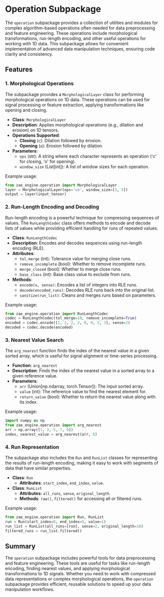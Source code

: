 # Operation Subpackage

The `operation` subpackage provides a collection of utilities and modules for complex algorithm-based operations often needed for data preprocessing and feature engineering. These operations include morphological transformations, run-length encoding, and other useful operations for working with 1D data. This subpackage allows for convenient implementation of advanced data manipulation techniques, ensuring code clarity and consistency.

## Features

### 1. Morphological Operations

The subpackage provides a `MorphologicalLayer` class for performing morphological operations on 1D data. These operations can be used for signal processing or feature extraction, applying transformations like opening and closing.

- **Class**: `MorphologicalLayer`
- **Description**: Applies morphological operations (e.g., dilation and erosion) on 1D tensors.
- **Operations Supported**:
  - **Closing** (`c`): Dilation followed by erosion.
  - **Opening** (`o`): Erosion followed by dilation.
- **Parameters**:
  - `ops` (str): A string where each character represents an operation ('c' for closing, 'o' for opening).
  - `window_size` (List[int]): A list of window sizes for each operation.

Example usage:
```python
from zae_engine.operation import MorphologicalLayer
layer = MorphologicalLayer(ops='co', window_size=[3, 5])
output = layer(input_tensor)
```

### 2. Run-Length Encoding and Decoding

Run-length encoding is a powerful technique for compressing sequences of values. The `RunLengthCodec` class offers methods to encode and decode lists of values while providing efficient handling for runs of repeated values.

- **Class**: `RunLengthCodec`
- **Description**: Encodes and decodes sequences using run-length encoding (RLE).
- **Attributes**:
  - `tol_merge` (int): Tolerance value for merging close runs.
  - `remove_incomplete` (bool): Whether to remove incomplete runs.
  - `merge_closed` (bool): Whether to merge close runs.
  - `base_class` (int): Base class value to exclude from runs.
- **Methods**:
  - `encode(x, sense)`: Encodes a list of integers into RLE runs.
  - `decode(encoded_runs)`: Decodes RLE runs back into the original list.
  - `sanitize(run_list)`: Cleans and merges runs based on parameters.

Example usage:
```python
from zae_engine.operation import RunLengthCodec
codec = RunLengthCodec(tol_merge=10, remove_incomplete=True)
encoded = codec.encode([1, 1, 2, 2, 0, 0, 3, 3], sense=2)
decoded = codec.decode(encoded)
```

### 3. Nearest Value Search

The `arg_nearest` function finds the index of the nearest value in a given sorted array, which is useful for signal alignment or time-series processing.

- **Function**: `arg_nearest`
- **Description**: Finds the index of the nearest value in a sorted array to a given reference value.
- **Parameters**:
  - `arr` (Union[np.ndarray, torch.Tensor]): The input sorted array.
  - `value` (int): The reference value to find the nearest element for.
  - `return_value` (bool): Whether to return the nearest value along with its index.

Example usage:
```python
import numpy as np
from zae_engine.operation import arg_nearest
arr = np.array([1, 3, 5, 7, 9])
index, nearest_value = arg_nearest(arr, 6)
```

### 4. Run Representation

The subpackage also includes the `Run` and `RunList` classes for representing the results of run-length encoding, making it easy to work with segments of data that have similar properties.

- **Class**: `Run`
  - **Attributes**: `start_index`, `end_index`, `value`.
- **Class**: `RunList`
  - **Attributes**: `all_runs`, `sense`, `original_length`.
  - **Methods**: `raw()`, `filtered()` for accessing all or filtered runs.

Example usage:
```python
from zae_engine.operation import Run, RunList
run = Run(start_index=0, end_index=5, value=1)
run_list = RunList(all_runs=[run], sense=2, original_length=10)
filtered_runs = run_list.filtered()
```

## Summary

The `operation` subpackage includes powerful tools for data preprocessing and feature engineering. These tools are useful for tasks like run-length encoding, finding nearest values, and applying morphological transformations to 1D signals. Whether you need to work with compressed data representations or complex morphological operations, the `operation` subpackage provides efficient, reusable solutions to speed up your data manipulation workflows.